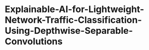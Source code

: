 # Explainable-AI-for-Lightweight-Network-Traffic-Classification-Using-Depthwise-Separable-Convolutions